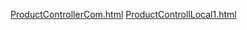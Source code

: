 [ProductControllerCom.html](https://gitlab.com/solidus/hefei/uploads/ec08c46d9b0d0914466c443a2ce464a6/ProductControllerCom.html)
[ProductControllLocal1.html](https://gitlab.com/solidus/hefei/uploads/d62cf561283667cd7a49c8c744875854/ProductControllLocal1.html)

